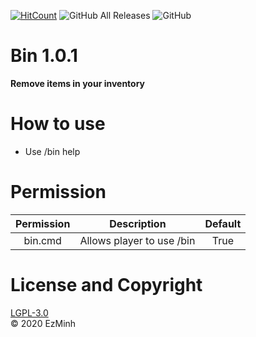 [![HitCount](http://hits.dwyl.com/EzMinh/Bin.svg)](http://hits.dwyl.com/EzMinh/Bin)
![GitHub All Releases](https://img.shields.io/github/downloads/EzMinh/Bin/total)
![GitHub](https://img.shields.io/github/license/EzMinh/Bin)
# Bin 1.0.1
**Remove items in your inventory**
# How to use
- Use /bin help
# Permission
| Permission |        Description        | Default |
|:----------:|:-------------------------:|:-------:|
|   bin.cmd  | Allows player to use /bin |   True  |
# License and Copyright
[LGPL-3.0](https://github.com/EzMinh/Bin/blob/1.0.0/LICENSE) <br/>
© 2020 EzMinh
